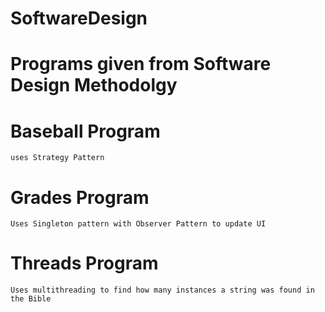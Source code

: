 # SoftwareDesign

# Programs given from Software Design Methodolgy

# Baseball Program
    uses Strategy Pattern
    
# Grades Program
    Uses Singleton pattern with Observer Pattern to update UI
    
# Threads Program
    Uses multithreading to find how many instances a string was found in the Bible
